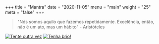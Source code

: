 +++
title = "Mantra"
date = "2020-11-05"
menu = "main"
weight = "25"
meta = "false"
+++

> "Nós somos aquilo que fazemos repetidamente. Excelência, então, não é um ato, mas um hábito" - Aristóteles

[![Tente outra vez](http://img.youtube.com/vi/wx0wyD1sXFM/0.jpg)](http://www.youtube.com/watch?v=wx0wyD1sXFM "Tente outra vez")
[![Tenha brio!](http://img.youtube.com/vi/blUe0pCUAfI/0.jpg)](http://www.youtube.com/watch?v=blUe0pCUAfI "Tenha brio!")

